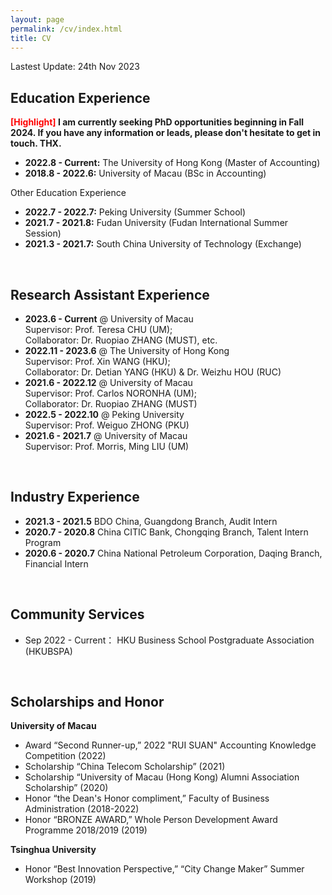 ```yaml
---
layout: page
permalink: /cv/index.html
title: CV
---
```


Lastest Update: 24th Nov 2023 &nbsp;

## Education Experience

**<font color='red'>[Highlight]</font> I am currently seeking PhD opportunities beginning in Fall 2024. If you have any information or leads, please don't hesitate to get in touch. THX.**

- **2022.8 - Current:** The University of Hong Kong (Master of Accounting)
- **2018.8 - 2022.6:** University of Macau (BSc in Accounting)

Other Education Experience
- **2022.7 - 2022.7:** Peking University (Summer School)
- **2021.7 - 2021.8:** Fudan University (Fudan International Summer Session)
- **2021.3 - 2021.7:** South China University of Technology (Exchange)
<br>

## Research Assistant Experience

- **2023.6 - Current** @ University of Macau<br>Supervisor: Prof. Teresa CHU (UM); <br>Collaborator: Dr. Ruopiao ZHANG (MUST), etc.
- **2022.11 - 2023.6** @ The University of Hong Kong<br>Supervisor: Prof. Xin WANG (HKU); <br>Collaborator: Dr. Detian YANG (HKU) & Dr. Weizhu HOU (RUC)
- **2021.6 - 2022.12** @ University of Macau<br>Supervisor: Prof. Carlos NORONHA (UM); <br>Collaborator: Dr. Ruopiao ZHANG (MUST)
- **2022.5 - 2022.10** @ Peking University<br>Supervisor: Prof. Weiguo ZHONG (PKU)
- **2021.6 - 2021.7** @ University of Macau<br>Supervisor: Prof. Morris, Ming LIU (UM)
<br>

## Industry Experience

- **2021.3 - 2021.5**  BDO China, Guangdong Branch, Audit Intern
- **2020.7 - 2020.8**  China CITIC Bank, Chongqing Branch, Talent Intern Program
- **2020.6 - 2020.7**  China National Petroleum Corporation, Daqing Branch, Financial Intern
<br>

## Community Services
- Sep 2022 - Current： HKU Business School Postgraduate Association (HKUBSPA)
<br>

## Scholarships and Honor

**University of Macau**
-   Award “Second Runner-up,” 2022 "RUI SUAN" Accounting Knowledge Competition (2022)
-   Scholarship “China Telecom Scholarship” (2021)
-   Scholarship “University of Macau (Hong Kong) Alumni Association Scholarship” (2020)
-   Honor “the Dean's Honor compliment,” Faculty of Business Administration (2018-2022)
-   Honor “BRONZE AWARD,” Whole Person Development Award Programme 2018/2019 (2019)

**Tsinghua University**
-   Honor “Best Innovation Perspective,” “City Change Maker” Summer Workshop (2019)
<br>
